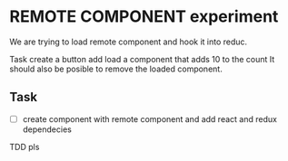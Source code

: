 # REMOTE COMPONENT experiment   

We are trying to load remote component and hook it into reduc.

Task create a button add load a component that adds 10 to the count 
It should also be posible to remove the loaded component.

## Task

- [ ] create component with remote component and add react and redux dependecies

TDD pls